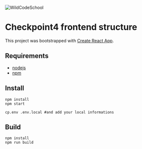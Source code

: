 ![WildCodeSchool](https://avatars.githubusercontent.com/u/8874047?s=100)

# Checkpoint4 frontend structure

This project was bootstrapped with [Create React App](https://github.com/facebook/create-react-app).

## Requirements

- [nodejs](https://nodejs.org/en/)
- [npm](https://www.npmjs.com/)

## Install

```shell
npm install
npm start
```

```shell
cp.env .env.local #and add your local informations
```

## Build

```shell
npm install
npm run build
```